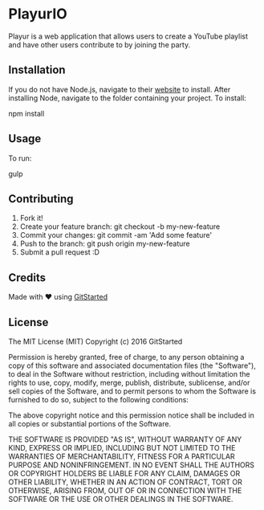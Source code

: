 # PlayurIO 

 Playur is a web application that allows users to create a YouTube playlist and have other users contribute to by joining the party. 

## Installation

If you do not have Node.js, navigate to their [website](https://nodejs.org/en/) to install. After installing Node, navigate to the folder containing your project.
To install:

npm install


## Usage

To run:

 gulp 


## Contributing

1. Fork it!
2. Create your feature branch: git checkout -b my-new-feature
3. Commit your changes: git commit -am 'Add some feature'
4. Push to the branch: git push origin my-new-feature
5. Submit a pull request :D

## Credits

Made with :heart: using [GitStarted](https://github.com/zackharley/gitStarted)

## License
 The MIT License (MIT)
Copyright (c) 2016 GitStarted

Permission is hereby granted, free of charge, to any person obtaining a copy of this software and associated documentation files (the "Software"), to deal in the Software without restriction, including without limitation the rights to use, copy, modify, merge, publish, distribute, sublicense, and/or sell copies of the Software, and to permit persons to whom the Software is furnished to do so, subject to the following conditions:

The above copyright notice and this permission notice shall be included in all copies or substantial portions of the Software.

THE SOFTWARE IS PROVIDED "AS IS", WITHOUT WARRANTY OF ANY KIND, EXPRESS OR IMPLIED, INCLUDING BUT NOT LIMITED TO THE WARRANTIES OF MERCHANTABILITY, FITNESS FOR A PARTICULAR PURPOSE AND NONINFRINGEMENT. IN NO EVENT SHALL THE AUTHORS OR COPYRIGHT HOLDERS BE LIABLE FOR ANY CLAIM, DAMAGES OR OTHER LIABILITY, WHETHER IN AN ACTION OF CONTRACT, TORT OR OTHERWISE, ARISING FROM, OUT OF OR IN CONNECTION WITH THE SOFTWARE OR THE USE OR OTHER DEALINGS IN THE SOFTWARE.